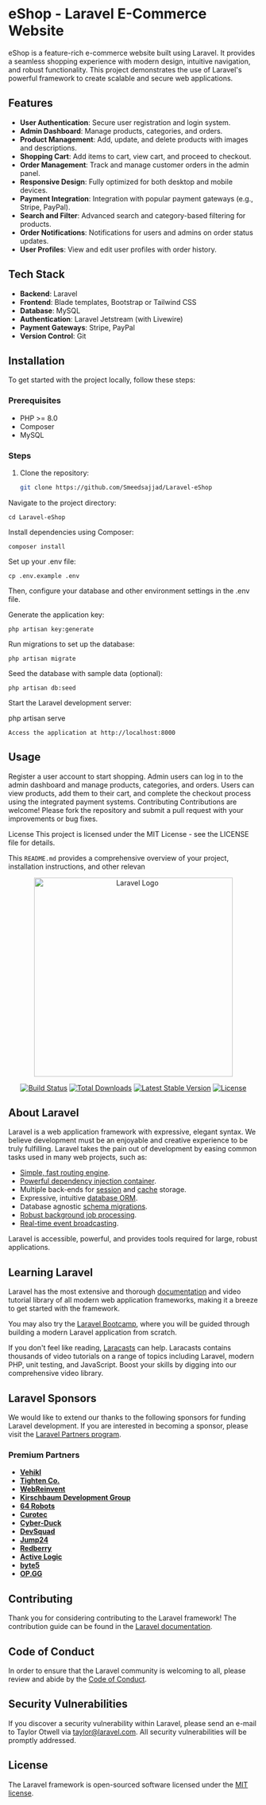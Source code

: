 # eShop - Laravel E-Commerce Website

eShop is a feature-rich e-commerce website built using Laravel. It provides a seamless shopping experience with modern design, intuitive navigation, and robust functionality. This project demonstrates the use of Laravel's powerful framework to create scalable and secure web applications.

## Features

-   **User Authentication**: Secure user registration and login system.
-   **Admin Dashboard**: Manage products, categories, and orders.
-   **Product Management**: Add, update, and delete products with images and descriptions.
-   **Shopping Cart**: Add items to cart, view cart, and proceed to checkout.
-   **Order Management**: Track and manage customer orders in the admin panel.
-   **Responsive Design**: Fully optimized for both desktop and mobile devices.
-   **Payment Integration**: Integration with popular payment gateways (e.g., Stripe, PayPal).
-   **Search and Filter**: Advanced search and category-based filtering for products.
-   **Order Notifications**: Notifications for users and admins on order status updates.
-   **User Profiles**: View and edit user profiles with order history.

## Tech Stack

-   **Backend**: Laravel
-   **Frontend**: Blade templates, Bootstrap or Tailwind CSS
-   **Database**: MySQL
-   **Authentication**: Laravel Jetstream (with Livewire)
-   **Payment Gateways**: Stripe, PayPal
-   **Version Control**: Git
<!-- -   **Deployment**: Laravel Forge, Heroku, or similar platforms -->

## Installation

To get started with the project locally, follow these steps:

### Prerequisites

-   PHP >= 8.0
-   Composer
-   MySQL

### Steps

1. Clone the repository:
    ```bash
    git clone https://github.com/Smeedsajjad/Laravel-eShop
    ```

Navigate to the project directory:

    
    cd Laravel-eShop
    
Install dependencies using Composer:


    composer install
Set up your .env file:


    cp .env.example .env
Then, configure your database and other environment settings in the .env file.

Generate the application key:

    php artisan key:generate

Run migrations to set up the database:

    php artisan migrate

Seed the database with sample data (optional):

    php artisan db:seed
Start the Laravel development server:


php artisan serve

    Access the application at http://localhost:8000

## Usage
Register a user account to start shopping.
Admin users can log in to the admin dashboard and manage products, categories, and orders.
Users can view products, add them to their cart, and complete the checkout process using the integrated payment systems.
Contributing
Contributions are welcome! Please fork the repository and submit a pull request with your improvements or bug fixes.

License
This project is licensed under the MIT License - see the LICENSE file for details.




This `README.md` provides a comprehensive overview of your project, installation instructions, and other relevan

<p align="center"><a href="https://laravel.com" target="_blank"><img src="https://raw.githubusercontent.com/laravel/art/master/logo-lockup/5%20SVG/2%20CMYK/1%20Full%20Color/laravel-logolockup-cmyk-red.svg" width="400" alt="Laravel Logo"></a></p>

<p align="center">
<a href="https://github.com/laravel/framework/actions"><img src="https://github.com/laravel/framework/workflows/tests/badge.svg" alt="Build Status"></a>
<a href="https://packagist.org/packages/laravel/framework"><img src="https://img.shields.io/packagist/dt/laravel/framework" alt="Total Downloads"></a>
<a href="https://packagist.org/packages/laravel/framework"><img src="https://img.shields.io/packagist/v/laravel/framework" alt="Latest Stable Version"></a>
<a href="https://packagist.org/packages/laravel/framework"><img src="https://img.shields.io/packagist/l/laravel/framework" alt="License"></a>
</p>

## About Laravel

Laravel is a web application framework with expressive, elegant syntax. We believe development must be an enjoyable and creative experience to be truly fulfilling. Laravel takes the pain out of development by easing common tasks used in many web projects, such as:

-   [Simple, fast routing engine](https://laravel.com/docs/routing).
-   [Powerful dependency injection container](https://laravel.com/docs/container).
-   Multiple back-ends for [session](https://laravel.com/docs/session) and [cache](https://laravel.com/docs/cache) storage.
-   Expressive, intuitive [database ORM](https://laravel.com/docs/eloquent).
-   Database agnostic [schema migrations](https://laravel.com/docs/migrations).
-   [Robust background job processing](https://laravel.com/docs/queues).
-   [Real-time event broadcasting](https://laravel.com/docs/broadcasting).

Laravel is accessible, powerful, and provides tools required for large, robust applications.

## Learning Laravel

Laravel has the most extensive and thorough [documentation](https://laravel.com/docs) and video tutorial library of all modern web application frameworks, making it a breeze to get started with the framework.

You may also try the [Laravel Bootcamp](https://bootcamp.laravel.com), where you will be guided through building a modern Laravel application from scratch.

If you don't feel like reading, [Laracasts](https://laracasts.com) can help. Laracasts contains thousands of video tutorials on a range of topics including Laravel, modern PHP, unit testing, and JavaScript. Boost your skills by digging into our comprehensive video library.

## Laravel Sponsors

We would like to extend our thanks to the following sponsors for funding Laravel development. If you are interested in becoming a sponsor, please visit the [Laravel Partners program](https://partners.laravel.com).

### Premium Partners

-   **[Vehikl](https://vehikl.com/)**
-   **[Tighten Co.](https://tighten.co)**
-   **[WebReinvent](https://webreinvent.com/)**
-   **[Kirschbaum Development Group](https://kirschbaumdevelopment.com)**
-   **[64 Robots](https://64robots.com)**
-   **[Curotec](https://www.curotec.com/services/technologies/laravel/)**
-   **[Cyber-Duck](https://cyber-duck.co.uk)**
-   **[DevSquad](https://devsquad.com/hire-laravel-developers)**
-   **[Jump24](https://jump24.co.uk)**
-   **[Redberry](https://redberry.international/laravel/)**
-   **[Active Logic](https://activelogic.com)**
-   **[byte5](https://byte5.de)**
-   **[OP.GG](https://op.gg)**

## Contributing

Thank you for considering contributing to the Laravel framework! The contribution guide can be found in the [Laravel documentation](https://laravel.com/docs/contributions).

## Code of Conduct

In order to ensure that the Laravel community is welcoming to all, please review and abide by the [Code of Conduct](https://laravel.com/docs/contributions#code-of-conduct).

## Security Vulnerabilities

If you discover a security vulnerability within Laravel, please send an e-mail to Taylor Otwell via [taylor@laravel.com](mailto:taylor@laravel.com). All security vulnerabilities will be promptly addressed.

## License

The Laravel framework is open-sourced software licensed under the [MIT license](https://opensource.org/licenses/MIT).
